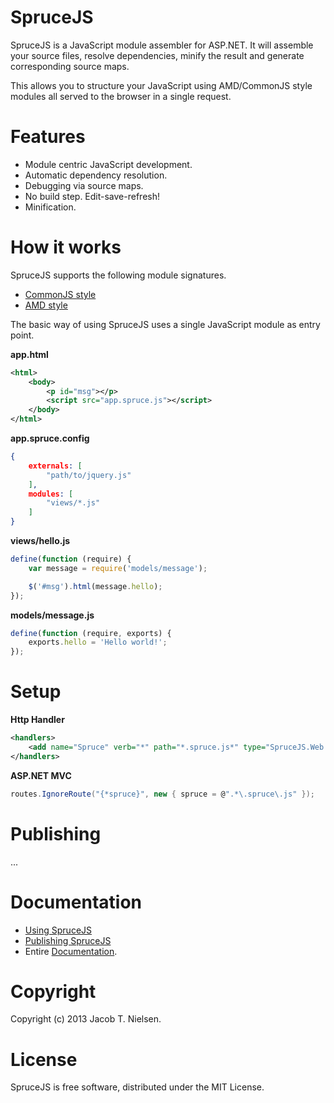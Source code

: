 SpruceJS
========
SpruceJS is a JavaScript module assembler for ASP.NET. It will assemble your source files, resolve dependencies, minify the result and generate corresponding source maps.

This allows you to structure your JavaScript using AMD/CommonJS style modules all served to the browser in a single request.

Features
========
* Module centric JavaScript development.
* Automatic dependency resolution.
* Debugging via source maps.
* No build step. Edit-save-refresh!
* Minification.

How it works
============
SpruceJS supports the following module signatures.

* [CommonJS style](https://github.com/whoknewdk/SpruceJS/wiki/Module-signature)
* [AMD style](https://github.com/whoknewdk/SpruceJS/wiki/Module-signature)

The basic way of using SpruceJS uses a single JavaScript module as entry point.

**app.html**
```xml
<html>
	<body>
		<p id="msg"></p>
		<script src="app.spruce.js"></script>
	</body>
</html>
```

**app.spruce.config**
```json
{
	externals: [
		"path/to/jquery.js"
	],
	modules: [
		"views/*.js"
	]
}
```

**views/hello.js**
```javascript
define(function (require) {
	var message = require('models/message');

	$('#msg').html(message.hello);
});
```

**models/message.js**
```javascript
define(function (require, exports) {
	exports.hello = 'Hello world!';
});
```

Setup
=====
**Http Handler**
```xml
<handlers>
	<add name="Spruce" verb="*" path="*.spruce.js*" type="SpruceJS.Web.SpruceHandler,SpruceJS.Web" />
</handlers>
```

**ASP.NET MVC**
```csharp
routes.IgnoreRoute("{*spruce}", new { spruce = @".*\.spruce\.js" });
```

Publishing
==========
...


Documentation
=============
* [Using SpruceJS](https://github.com/whoknewdk/SpruceJS/wiki/Module-signature)
* [Publishing SpruceJS](https://github.com/whoknewdk/SpruceJS/wiki/Module-signature)
* Entire [Documentation](https://github.com/whoknewdk/SpruceJS/wiki).

Copyright
=========
Copyright (c) 2013 Jacob T. Nielsen.

License
=======
SpruceJS is free software, distributed under the MIT License.
